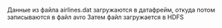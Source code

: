 Данные из файла airlines.dat загружаются в датафрейм, откуда потом записываются в файл avro
Затем файл загружается в HDFS